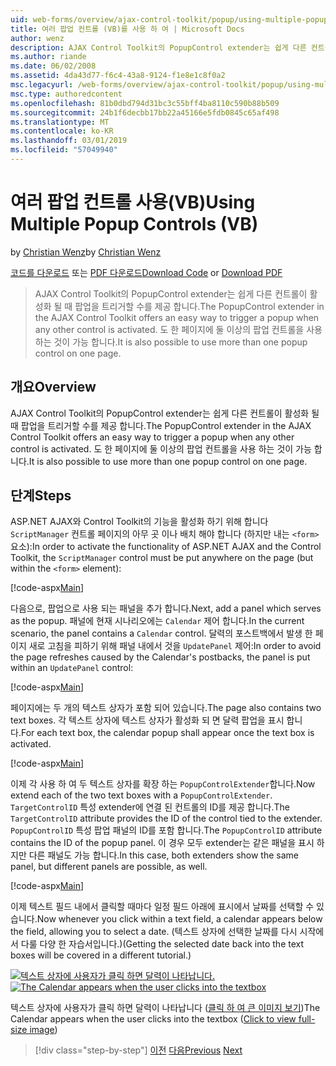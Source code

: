 ```yaml
---
uid: web-forms/overview/ajax-control-toolkit/popup/using-multiple-popup-controls-vb
title: 여러 팝업 컨트롤 (VB)를 사용 하 여 | Microsoft Docs
author: wenz
description: AJAX Control Toolkit의 PopupControl extender는 쉽게 다른 컨트롤이 활성화 될 때 팝업을 트리거할 수를 제공 합니다. M을 사용 하는 것도 가능...
ms.author: riande
ms.date: 06/02/2008
ms.assetid: 4da43d77-f6c4-43a8-9124-f1e8e1c8f0a2
msc.legacyurl: /web-forms/overview/ajax-control-toolkit/popup/using-multiple-popup-controls-vb
msc.type: authoredcontent
ms.openlocfilehash: 81b0dbd794d31bc3c55bff4ba8110c590b88b509
ms.sourcegitcommit: 24b1f6decbb17bb22a45166e5fdb0845c65af498
ms.translationtype: MT
ms.contentlocale: ko-KR
ms.lasthandoff: 03/01/2019
ms.locfileid: "57049940"
---
```

<a name="using-multiple-popup-controls-vb"></a><span data-ttu-id="a4ac1-104">여러 팝업 컨트롤 사용(VB)</span><span class="sxs-lookup"><span data-stu-id="a4ac1-104">Using Multiple Popup Controls (VB)</span></span>
====================
<span data-ttu-id="a4ac1-105">by [Christian Wenz](https://github.com/wenz)</span><span class="sxs-lookup"><span data-stu-id="a4ac1-105">by [Christian Wenz](https://github.com/wenz)</span></span>

<span data-ttu-id="a4ac1-106">[코드를 다운로드](http://download.microsoft.com/download/9/3/f/93f8daea-bebd-4821-833b-95205389c7d0/PopupControl1.vb.zip) 또는 [PDF 다운로드](http://download.microsoft.com/download/2/d/c/2dc10e34-6983-41d4-9c08-f78f5387d32b/popupcontrol1VB.pdf)</span><span class="sxs-lookup"><span data-stu-id="a4ac1-106">[Download Code](http://download.microsoft.com/download/9/3/f/93f8daea-bebd-4821-833b-95205389c7d0/PopupControl1.vb.zip) or [Download PDF](http://download.microsoft.com/download/2/d/c/2dc10e34-6983-41d4-9c08-f78f5387d32b/popupcontrol1VB.pdf)</span></span>

> <span data-ttu-id="a4ac1-107">AJAX Control Toolkit의 PopupControl extender는 쉽게 다른 컨트롤이 활성화 될 때 팝업을 트리거할 수를 제공 합니다.</span><span class="sxs-lookup"><span data-stu-id="a4ac1-107">The PopupControl extender in the AJAX Control Toolkit offers an easy way to trigger a popup when any other control is activated.</span></span> <span data-ttu-id="a4ac1-108">도 한 페이지에 둘 이상의 팝업 컨트롤을 사용 하는 것이 가능 합니다.</span><span class="sxs-lookup"><span data-stu-id="a4ac1-108">It is also possible to use more than one popup control on one page.</span></span>


## <a name="overview"></a><span data-ttu-id="a4ac1-109">개요</span><span class="sxs-lookup"><span data-stu-id="a4ac1-109">Overview</span></span>

<span data-ttu-id="a4ac1-110">AJAX Control Toolkit의 PopupControl extender는 쉽게 다른 컨트롤이 활성화 될 때 팝업을 트리거할 수를 제공 합니다.</span><span class="sxs-lookup"><span data-stu-id="a4ac1-110">The PopupControl extender in the AJAX Control Toolkit offers an easy way to trigger a popup when any other control is activated.</span></span> <span data-ttu-id="a4ac1-111">도 한 페이지에 둘 이상의 팝업 컨트롤을 사용 하는 것이 가능 합니다.</span><span class="sxs-lookup"><span data-stu-id="a4ac1-111">It is also possible to use more than one popup control on one page.</span></span>

## <a name="steps"></a><span data-ttu-id="a4ac1-112">단계</span><span class="sxs-lookup"><span data-stu-id="a4ac1-112">Steps</span></span>

<span data-ttu-id="a4ac1-113">ASP.NET AJAX와 Control Toolkit의 기능을 활성화 하기 위해 합니다 `ScriptManager` 컨트롤 페이지의 아무 곳 이나 배치 해야 합니다 (하지만 내는 `<form>` 요소):</span><span class="sxs-lookup"><span data-stu-id="a4ac1-113">In order to activate the functionality of ASP.NET AJAX and the Control Toolkit, the `ScriptManager` control must be put anywhere on the page (but within the `<form>` element):</span></span>

[!code-aspx[Main](using-multiple-popup-controls-vb/samples/sample1.aspx)]

<span data-ttu-id="a4ac1-114">다음으로, 팝업으로 사용 되는 패널을 추가 합니다.</span><span class="sxs-lookup"><span data-stu-id="a4ac1-114">Next, add a panel which serves as the popup.</span></span> <span data-ttu-id="a4ac1-115">패널에 현재 시나리오에는 `Calendar` 제어 합니다.</span><span class="sxs-lookup"><span data-stu-id="a4ac1-115">In the current scenario, the panel contains a `Calendar` control.</span></span> <span data-ttu-id="a4ac1-116">달력의 포스트백에서 발생 한 페이지 새로 고침을 피하기 위해 패널 내에서 것을 `UpdatePanel` 제어:</span><span class="sxs-lookup"><span data-stu-id="a4ac1-116">In order to avoid the page refreshes caused by the Calendar's postbacks, the panel is put within an `UpdatePanel` control:</span></span>

[!code-aspx[Main](using-multiple-popup-controls-vb/samples/sample2.aspx)]

<span data-ttu-id="a4ac1-117">페이지에는 두 개의 텍스트 상자가 포함 되어 있습니다.</span><span class="sxs-lookup"><span data-stu-id="a4ac1-117">The page also contains two text boxes.</span></span> <span data-ttu-id="a4ac1-118">각 텍스트 상자에 텍스트 상자가 활성화 되 면 달력 팝업을 표시 합니다.</span><span class="sxs-lookup"><span data-stu-id="a4ac1-118">For each text box, the calendar popup shall appear once the text box is activated.</span></span>

[!code-aspx[Main](using-multiple-popup-controls-vb/samples/sample3.aspx)]

<span data-ttu-id="a4ac1-119">이제 각 사용 하 여 두 텍스트 상자를 확장 하는 `PopupControlExtender`합니다.</span><span class="sxs-lookup"><span data-stu-id="a4ac1-119">Now extend each of the two text boxes with a `PopupControlExtender`.</span></span> <span data-ttu-id="a4ac1-120">`TargetControlID` 특성 extender에 연결 된 컨트롤의 ID를 제공 합니다.</span><span class="sxs-lookup"><span data-stu-id="a4ac1-120">The `TargetControlID` attribute provides the ID of the control tied to the extender.</span></span> <span data-ttu-id="a4ac1-121">`PopupControlID` 특성 팝업 패널의 ID를 포함 합니다.</span><span class="sxs-lookup"><span data-stu-id="a4ac1-121">The `PopupControlID` attribute contains the ID of the popup panel.</span></span> <span data-ttu-id="a4ac1-122">이 경우 모두 extender는 같은 패널을 표시 하지만 다른 패널도 가능 합니다.</span><span class="sxs-lookup"><span data-stu-id="a4ac1-122">In this case, both extenders show the same panel, but different panels are possible, as well.</span></span>

[!code-aspx[Main](using-multiple-popup-controls-vb/samples/sample4.aspx)]

<span data-ttu-id="a4ac1-123">이제 텍스트 필드 내에서 클릭할 때마다 일정 필드 아래에 표시에서 날짜를 선택할 수 있습니다.</span><span class="sxs-lookup"><span data-stu-id="a4ac1-123">Now whenever you click within a text field, a calendar appears below the field, allowing you to select a date.</span></span> <span data-ttu-id="a4ac1-124">(텍스트 상자에 선택한 날짜를 다시 시작에서 다룰 다양 한 자습서입니다.)</span><span class="sxs-lookup"><span data-stu-id="a4ac1-124">(Getting the selected date back into the text boxes will be covered in a different tutorial.)</span></span>


<span data-ttu-id="a4ac1-125">[![텍스트 상자에 사용자가 클릭 하면 달력이 나타납니다.](using-multiple-popup-controls-vb/_static/image2.png)](using-multiple-popup-controls-vb/_static/image1.png)</span><span class="sxs-lookup"><span data-stu-id="a4ac1-125">[![The Calendar appears when the user clicks into the textbox](using-multiple-popup-controls-vb/_static/image2.png)](using-multiple-popup-controls-vb/_static/image1.png)</span></span>

<span data-ttu-id="a4ac1-126">텍스트 상자에 사용자가 클릭 하면 달력이 나타납니다 ([클릭 하 여 큰 이미지 보기](using-multiple-popup-controls-vb/_static/image3.png))</span><span class="sxs-lookup"><span data-stu-id="a4ac1-126">The Calendar appears when the user clicks into the textbox ([Click to view full-size image](using-multiple-popup-controls-vb/_static/image3.png))</span></span>

> [!div class="step-by-step"]
> <span data-ttu-id="a4ac1-127">[이전](handling-postbacks-from-a-popup-control-without-an-updatepanel-cs.md)
> [다음](handling-postbacks-from-a-popup-control-with-an-updatepanel-vb.md)</span><span class="sxs-lookup"><span data-stu-id="a4ac1-127">[Previous](handling-postbacks-from-a-popup-control-without-an-updatepanel-cs.md)
[Next](handling-postbacks-from-a-popup-control-with-an-updatepanel-vb.md)</span></span>
